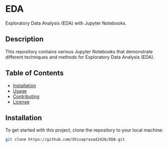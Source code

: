 # EDA

Exploratory Data Analysis (EDA) with Jupyter Notebooks.

## Description

This repository contains various Jupyter Notebooks that demonstrate different techniques and methods for Exploratory Data Analysis (EDA).

## Table of Contents

- [Installation](#installation)
- [Usage](#usage)
- [Contributing](#contributing)
- [License](#license)

## Installation

To get started with this project, clone the repository to your local machine:

```bash
git clone https://github.com/Shivaprasad2426/EDA.git
